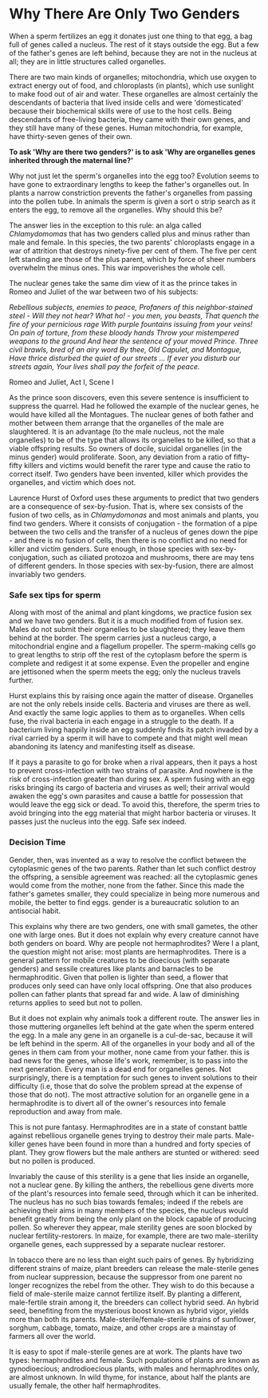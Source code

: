 # Why There Are Only Two Genders

When a sperm fertilizes an egg it donates just one thing to that egg, a bag full of genes called a nucleus. The rest of it stays outside the egg. But a few of the father's genes are left behind, because they are not in the nucleus at all; they are in little structures called organelles.

There are two main kinds of organelles; mitochondria, which use oxygen to extract energy out of food, and chloroplasts (in plants), which use sunlight to make food out of air and water. These organelles are almost certainly the descendants of bacteria that lived inside cells and were 'domesticated' because their biochemical skills were of use to the host cells. Being descendants of free-living bacteria, they came with their own genes, and they still have many of these genes. Human mitochondria, for example, have thirty-seven genes of their own. 

**To ask 'Why are there two genders?' is to ask 'Why are organelles genes inherited through the maternal line?'**

Why not just let the sperm's organelles into the egg too? Evolution seems to have gone to extraordinary lengths to keep the father's organelles out. In plants a narrow constriction prevents the father's organelles from passing into the pollen tube. In animals the sperm is given a sort o strip search as it enters the egg, to remove all the organelles. Why should this be?

The answer lies in the exception to this rule: an alga called *Chlamydomomas* that has two genders called plus and minus rather than male and female. In this species, the two parents' chloroplasts engage in a war of attrition that destroys ninety-five per cent of them. The five per cent left standing are those of the plus parent, which by force of sheer numbers overwhelm the minus ones. This war impoverishes the whole cell. 

The nuclear genes take the same dim view of it as the prince takes in Romeo and Juliet of the war between two of his subjects:

*Rebellious subjects, enemies to peace,
Profaners of this neighbor-stained steel - 
Will they not hear? What ho! - you men, you beasts, 
That quench the fire of your pernicious rage
With purple fountains issuing from your veins!
On pain of torture, from these bloody hands
Throw your mistempered weapons to the ground
And hear the sentence of your moved Prince.
Three civil brawls, bred of an airy word
By thee, Old Capulet, and Montague, 
Have thrice disturbed the quiet of our streets
...
If ever you disturb our streets again,
Your lives shall pay the forfeit of the peace.*

Romeo and Juliet, Act I, Scene I

As the prince soon discovers, even this severe sentence is insufficient to suppress the quarrel. Had he followed the example of the nuclear genes, he would have killed all the Montagues. The nuclear genes of both father and mother between them arrange that the organelles of the male are slaughtered. It is an advantage (to the male nucleus, not the male organelles) to be of the type that allows its organelles to be killed, so that a viable offspring results. So owners of docile, suicidal organelles (in the minus gender) would proliferate. Soon, any deviation from a ratio of fifty-fifty killers and victims would benefit the rarer type and cause the ratio to correct itself. Two genders have been invented, killer which provides the organelles, and victim which does not.

Laurence Hurst of Oxford uses these arguments to predict that two genders are a consequence of sex-by-fusion. That is, where sex consists of the fusion of two cells, as in *Chlamydomonas* and most animals and plants, you find two genders. Where it consists of conjugation - the formation of a pipe between the two cells and the transfer of a nucleus of genes down the pipe - and there is no fusion of cells, then there is no conflict and no need for killer and victim genders. Sure enough, in those species with sex-by-conjugation, such as ciliated protozoa and mushrooms, there are may tens of different genders. In those species with sex-by-fusion, there are almost invariably two genders. 

### Safe sex tips for sperm

Along with most of the animal and plant kingdoms, we practice fusion sex and we have two genders. But it is a much modified from of fusion sex. Males do not submit their organelles to be slaughtered; they leave them behind at the border. The sperm carries just a nucleus cargo, a mitochondrial engine and a flagellum propeller. The sperm-making cells go to great lengths to strip off the rest of the cytoplasm before the sperm is complete and redigest it at some expense. Even the propeller and engine are jettisoned when the sperm meets the egg; only the nucleus travels further.

Hurst explains this by raising once again the matter of disease. Organelles are not the only rebels inside cells. Bacteria and viruses are there as well. And exactly the same logic applies to them as to organelles. When cells fuse, the rival bacteria in each engage in a struggle to the death. If a bacterium living happily inside an egg suddenly finds its patch invaded by a rival carried by a sperm it will have to compete and that might well mean abandoning its latency and manifesting itself as disease.

If it pays a parasite to go for broke when a rival appears, then it pays a host to prevent cross-infection with two strains of parasite. And nowhere is the risk of cross-infection greater than during sex. A sperm fusing with an egg risks bringing its cargo of bacteria and viruses as well; their arrival would awaken the egg's own parasites and cause a battle for possession that would leave the egg sick or dead. To avoid this, therefore, the sperm tries to avoid bringing into the egg material that might harbor bacteria or viruses. It passes just the nucleus into the egg. Safe sex indeed.

### Decision Time

Gender, then, was invented as a way to resolve the conflict between the cytoplasmic genes of the two parents. Rather than let such conflict destroy the offspring, a sensible agreement was reached: all the cytoplasmic genes would come from the mother, none from the father.  Since this made the father's gametes smaller, they could specialize in being more numerous and mobile, the better to find eggs. gender is a bureaucratic solution to an antisocial habit.

This explains why there are two genders, one with small gametes, the other one with large ones. But it does not explain why every creature cannot have both genders on board. Why are people not hermaphrodites? Were I a plant, the question might not arise: most plants are hermaphrodites. There is a general pattern for mobile creatures to be dioecious (with separate genders) and sessile creatures like plants and barnacles to be hermaphroditic. Given that pollen is lighter than seed, a flower that produces only seed can have only local offspring. One that also produces pollen can father plants that spread far and wide. A law of diminishing returns applies to seed but not to pollen.

But it does not explain why animals took a different route. The answer lies in those muttering organelles left behind at the gate when the sperm entered the egg. In a male any gene in an organelle is a cul-de-sac, because it will be left behind in the sperm. All of the organelles in your body and all of the genes in them cam from your mother, none came from your father. this is bad news for the genes, whose life's work, remember, is to pass into the next generation. Every man is a dead end for organelles genes. Not surprisingly, there is a temptation for such genes to invent solutions to their difficulty (i.e, those that do solve the problem spread at the expense of those that do not). The most attractive solution for an organelle gene in a hermaphrodite is to divert all of the owner's resources into female reproduction and away from male.

This is not pure fantasy. Hermaphrodites are in a state of constant battle against rebellious organelle genes trying to destroy their male parts. Male-killer genes have been found in more than a hundred and forty species of plant. They grow flowers but the male anthers are stunted or withered: seed but no pollen is produced.

Invariably the cause of this sterility is a gene that lies inside an organelle, not a nuclear gene. By killing the anthers, the rebellious gene diverts more of the plant's resources into female seed, through which it can be inherited. The nucleus has no such bias towards females; indeed if the rebels are achieving their aims in many members of the species, the nucleus would benefit greatly from being the only plant on the block capable of producing pollen. So wherever they appear, male sterility genes are soon blocked by nuclear fertility-restorers. In maize, for example, there are two male-sterility organelle genes, each suppressed by a separate nuclear restorer.

In tobacco there are no less than eight such pairs of genes. By hybridizing different strains of maize, plant breeders can release the male-sterile genes from nuclear suppression, because the suppressor from one parent no longer recognizes the rebel from the other. They wish to do this because a field of male-sterile maize cannot  fertilize itself. By planting a different, male-fertile strain among it, the breeders can collect hybrid seed. An hybrid seed, benefiting from the mysterious boost known as hybrid vigor, yields more than both its parents. Male-sterile/female-sterile strains of sunflower, sorghum, cabbage, tomato, maize, and other crops are a mainstay of farmers all over the world.

It is easy to spot if male-sterile genes are at work. The plants have two types: hermaphrodites and female. Such populations of plants are known as gynodioecious; androdioecious plants, with males and hermaphrodites only, are almost unknown.  In wild thyme, for instance, about half the plants are usually female, the other half hermaphrodites.

